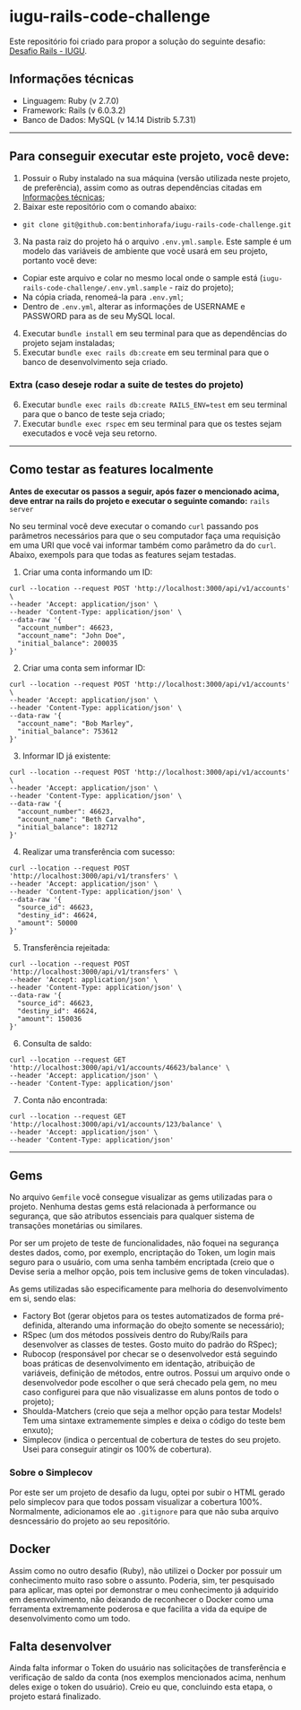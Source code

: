 # iugu-rails-code-challenge
Este repositório foi criado para propor a solução do seguinte desafio: [Desafio Rails - IUGU](https://github.com/iugu/account_movement_challenge).

## <a name="tech_info"></a>Informações técnicas
- Linguagem: Ruby (v 2.7.0)
- Framework: Rails (v 6.0.3.2)
- Banco de Dados: MySQL (v 14.14 Distrib 5.7.31)
---
## Para conseguir executar este projeto, você deve:
1. Possuir o Ruby instalado na sua máquina (versão utilizada neste projeto, de preferência), assim como as outras dependências citadas em [Informações técnicas](https://github.com/bentinhorafa/iugu-ruby-code-challenge#tech_info);
2. Baixar este repositório com o comando abaixo:
- `git clone git@github.com:bentinhorafa/iugu-rails-code-challenge.git`
3. Na pasta raiz do projeto há o arquivo `.env.yml.sample`. Este sample é um modelo das variáveis de ambiente que você usará em seu projeto, portanto você deve:
- Copiar este arquivo e colar no mesmo local onde o sample está (`iugu-rails-code-challenge/.env.yml.sample` - raiz do projeto);
- Na cópia criada, renomeá-la para `.env.yml`;
- Dentro de `.env.yml`, alterar as informações de USERNAME e PASSWORD para as de seu MySQL local.
4. Executar `bundle install` em seu terminal para que as dependências do projeto sejam instaladas;
5. Executar `bundle exec rails db:create` em seu terminal para que o banco de desenvolvimento seja criado.

### Extra (caso deseje rodar a suite de testes do projeto)
6. Executar `bundle exec rails db:create RAILS_ENV=test` em seu terminal para que o banco de teste seja criado;
7. Executar `bundle exec rspec` em seu terminal para que os testes sejam executados e você veja seu retorno.
---
## Como testar as features localmente
**Antes de executar os passos a seguir, após fazer o mencionado acima, deve entrar na rails do projeto e executar o seguinte comando:** `rails server`

No seu terminal você deve executar o comando `curl` passando pos parâmetros necessários para que o seu computador faça uma requisição em uma URI que você vai informar também como parâmetro da do `curl`. Abaixo, exempols para que todas as features sejam testadas.

1. Criar uma conta informando um ID:
```
curl --location --request POST 'http://localhost:3000/api/v1/accounts' \
--header 'Accept: application/json' \
--header 'Content-Type: application/json' \
--data-raw '{
  "account_number": 46623,
  "account_name": "John Doe",
  "initial_balance": 200035
}'
```

2. Criar uma conta sem informar ID:
```
curl --location --request POST 'http://localhost:3000/api/v1/accounts' \
--header 'Accept: application/json' \
--header 'Content-Type: application/json' \
--data-raw '{
  "account_name": "Bob Marley",
  "initial_balance": 753612
}'
```

3. Informar ID já existente:
```
curl --location --request POST 'http://localhost:3000/api/v1/accounts' \
--header 'Accept: application/json' \
--header 'Content-Type: application/json' \
--data-raw '{
  "account_number": 46623,
  "account_name": "Beth Carvalho",
  "initial_balance": 182712
}'
```

4. Realizar uma transferência com sucesso:
```
curl --location --request POST 'http://localhost:3000/api/v1/transfers' \
--header 'Accept: application/json' \
--header 'Content-Type: application/json' \
--data-raw '{
  "source_id": 46623,
  "destiny_id": 46624,
  "amount": 50000
}'
```

5. Transferência rejeitada:
```
curl --location --request POST 'http://localhost:3000/api/v1/transfers' \
--header 'Accept: application/json' \
--header 'Content-Type: application/json' \
--data-raw '{
  "source_id": 46623,
  "destiny_id": 46624,
  "amount": 150036
}'
```

6. Consulta de saldo:
```
curl --location --request GET 'http://localhost:3000/api/v1/accounts/46623/balance' \
--header 'Accept: application/json' \
--header 'Content-Type: application/json'
```

7. Conta não encontrada:
```
curl --location --request GET 'http://localhost:3000/api/v1/accounts/123/balance' \
--header 'Accept: application/json' \
--header 'Content-Type: application/json'
```
---
## Gems
No arquivo `Gemfile` você consegue visualizar as gems utilizadas para o projeto.
Nenhuma destas gems está relacionada à performance ou segurança, que são atributos essenciais para qualquer sistema de transações monetárias ou similares.

Por ser um projeto de teste de funcionalidades, não foquei na segurança destes dados, como, por exemplo, encriptação do Token, um login mais seguro para o usuário, com uma senha também encriptada (creio que o Devise seria a melhor opção, pois tem inclusive gems de token vinculadas).

As gems utilizadas são especificamente para melhoria do desenvolvimento em si, sendo elas:
- Factory Bot (gerar objetos para os testes automatizados de forma pré-definida, alterando uma informação do obejto somente se necessário);
- RSpec (um dos métodos possíveis dentro do Ruby/Rails para desenvolver as classes de testes. Gosto muito do padrão do RSpec);
- Rubocop (responsável por checar se o desenvolvedor está seguindo boas práticas de desenvolvimento em identação, atribuição de variáveis, definição de métodos, entre outros. Possui um arquivo onde o desenvolvedor pode escolher o que será checado pela gem, no meu caso configurei para que não visualizasse em aluns pontos de todo o projeto);
- Shoulda-Matchers (creio que seja a melhor opção para testar Models! Tem uma sintaxe extramemente simples e deixa o código do teste bem enxuto);
- Simplecov (indica o percentual de cobertura de testes do seu projeto. Usei para conseguir atingir os 100% de cobertura).

### Sobre o Simplecov
Por este ser um projeto de desafio da Iugu, optei por subir o HTML gerado pelo simplecov para que todos possam visualizar a cobertura 100%.
Normalmente, adicionamos ele ao `.gitignore` para que não suba arquivo desncessário do projeto ao seu repositório.

## Docker
Assim como no outro desafio (Ruby), não utilizei o Docker por possuir um conhecimento muito raso sobre o assunto.
Poderia, sim, ter pesquisado para aplicar, mas optei por demonstrar o meu conhecimento já adquirido em desenvolvimento, não deixando de reconhecer o Docker como uma ferramenta extremamente poderosa e que facilita a vida da equipe de desenvolvimento como um todo.

## Falta desenvolver
Ainda falta informar o Token do usuário nas solicitações de transferência e verificação de saldo da conta (nos exemplos mencionados acima, nenhum deles exige o token do usuário).
Creio eu que, concluindo esta etapa, o projeto estará finalizado.

